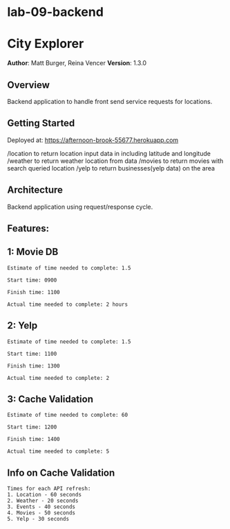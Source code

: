 # lab-09-backend

# City Explorer

**Author**: Matt Burger, Reina Vencer
**Version**: 1.3.0

## Overview

Backend application to handle front send service requests for locations.

## Getting Started

Deployed at: https://afternoon-brook-55677.herokuapp.com

/location to return location input data in including latitude and longitude
/weather to return weather location from data
/movies to return movies with search queried location
/yelp to return businesses(yelp data) on the area


## Architecture

Backend application using request/response cycle.

## Features:

## 1: Movie DB

    Estimate of time needed to complete: 1.5

    Start time: 0900

    Finish time: 1100

    Actual time needed to complete: 2 hours

## 2: Yelp

    Estimate of time needed to complete: 1.5

    Start time: 1100

    Finish time: 1300

    Actual time needed to complete: 2

## 3: Cache Validation

    Estimate of time needed to complete: 60

    Start time: 1200

    Finish time: 1400

    Actual time needed to complete: 5

## Info on Cache Validation

    Times for each API refresh:
    1. Location - 60 seconds
    2. Weather - 20 seconds
    3. Events - 40 seconds
    4. Movies - 50 seconds
    5. Yelp - 30 seconds


